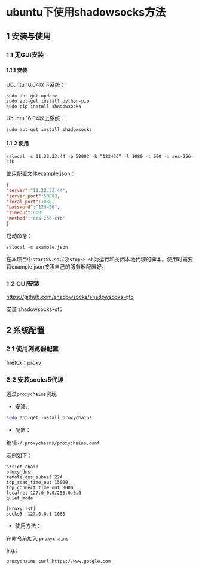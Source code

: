 # ubuntu下使用shadowsocks方法
## 1 安装与使用

### 1.1 无GUI安装

#### 1.1.1 安装

Ubuntu 16.04以下系统：

```shell
sudo apt-get update  
sudo apt-get install python-pip    
sudo pip install shadowsocks   
```

Ubuntu 16.04以上系统：

```shell
sudo apt-get install shadowsocks
```

#### 1.1.2 使用

```shell
sslocal -s 11.22.33.44 -p 50003 -k “123456” -l 1080 -t 600 -m aes-256-cfb
```

使用配置文件example.json：

```json
{
"server":"11.22.33.44",
"server_port":50003,
"local_port":1080,
"password":"123456",
"timeout":600,
"method":"aes-256-cfb"
}
```

启动命令：

```shell
sslocal -c example.json
```

在本项目中`startSS.sh`以及`stopSS.sh`为运行和关闭本地代理的脚本。使用时需要将example.json按照自己的服务器配置好。

### 1.2 GUI安装

<https://github.com/shadowsocks/shadowsocks-qt5>

安装 shadowsocks-qt5



## 2 系统配置

### 2.1 使用浏览器配置

firefox：proxy

### 2.2 安装socks5代理

通过`proxychains`实现

* 安装:

```bash
sudo apt-get install proxychains
```

* 配置：

编辑`~/.proxychains/proxychains.conf`

示例如下：

```
strict_chain
proxy_dns 
remote_dns_subnet 224
tcp_read_time_out 15000
tcp_connect_time_out 8000
localnet 127.0.0.0/255.0.0.0
quiet_mode

[ProxyList]
socks5  127.0.0.1 1080
```

* 使用方法：

在命令前加入 `proxychains`

e.g.:

```shell
proxychains curl https://www.google.com
```


